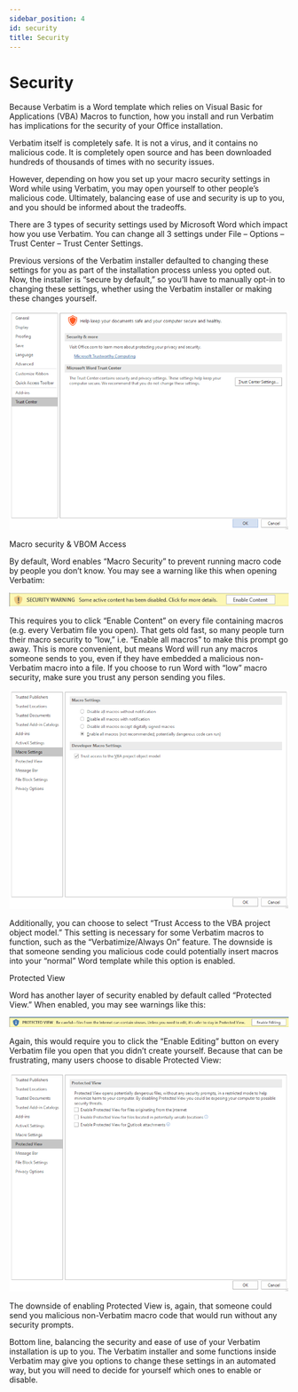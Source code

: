 ```yaml
---
sidebar_position: 4
id: security
title: Security
---
```


# Security

Because Verbatim is a Word template which relies on Visual Basic for Applications (VBA) Macros to function, how you install and run Verbatim has implications for the security of your Office installation.

Verbatim itself is completely safe. It is not a virus, and it contains no malicious code. It is completely open source and has been downloaded hundreds of thousands of times with no security issues.

However, depending on how you set up your macro security settings in Word while using Verbatim, you may open yourself to other people’s malicious code. Ultimately, balancing ease of use and security is up to you, and you should be informed about the tradeoffs.

There are 3 types of security settings used by Microsoft Word which impact how you use Verbatim. You can change all 3 settings under File – Options – Trust Center – Trust Center Settings.

Previous versions of the Verbatim installer defaulted to changing these settings for you as part of the installation process unless you opted out. Now, the installer is “secure by default,” so you’ll have to manually opt-in to changing these settings, whether using the Verbatim installer or making these changes yourself.

![Trust Center](../assets/security-trustcenter.png)

Macro security & VBOM Access

By default, Word enables “Macro Security” to prevent running macro code by people you don’t know. You may see a warning like this when opening Verbatim:

![Security Warning](../assets/security-securitywarning.png)

This requires you to click “Enable Content” on every file containing macros (e.g. every Verbatim file you open). That gets old fast, so many people turn their macro security to “low,” i.e. “Enable all macros” to make this prompt go away. This is more convenient, but means Word will run any macros someone sends to you, even if they have embedded a malicious non-Verbatim macro into a file. If you choose to run Word with “low” macro security, make sure you trust any person sending you files.

![Macro Settings](../assets/security-macrosecurity.png)



Additionally, you can choose to select “Trust Access to the VBA project object model.” This setting is necessary for some Verbatim macros to function, such as the “Verbatimize/Always On” feature. The downside is that someone sending you malicious code could potentially insert macros into your “normal” Word template while this option is enabled.

Protected View

Word has another layer of security enabled by default called “Protected View.” When enabled, you may see warnings like this:

![Protected View Warning](../assets/security-protectedviewwarning.png)



Again, this would require you to click the “Enable Editing” button on every Verbatim file you open that you didn’t create yourself. Because that can be frustrating, many users choose to disable Protected View:

![Protected View](../assets/security-protectedview.png)



The downside of enabling Protected View is, again, that someone could send you malicious non-Verbatim macro code that would run without any security prompts.

Bottom line, balancing the security and ease of use of your Verbatim installation is up to you. The Verbatim installer and some functions inside Verbatim may give you options to change these settings in an automated way, but you will need to decide for yourself which ones to enable or disable.
